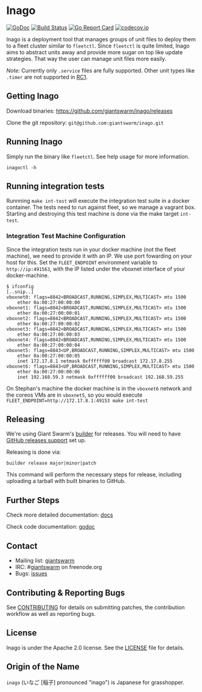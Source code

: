 # Inago
[![GoDoc](https://godoc.org/github.com/giantswarm/inago?status.svg)](http://godoc.org/github.com/giantswarm/inago)
[![Build Status](https://api.travis-ci.org/giantswarm/inago.svg)](https://travis-ci.org/giantswarm/inago)
[![Go Report Card](http://goreportcard.com/badge/giantswarm/inago)](http://goreportcard.com/report/giantswarm/inago)
[![codecov.io](https://codecov.io/github/giantswarm/inago/coverage.svg?branch=master)](https://codecov.io/github/giantswarm/inago?branch=master)

Inago is a deployment tool that manages groups of unit files to deploy them to
a fleet cluster similar to `fleetctl`. Since `fleetctl` is quite limited, Inago
aims to abstract units away and provide more sugar on top like update
strategies. That way the user can manage unit files more easily.

_Note:_ Currently only `.service` files are fully supported. Other unit types like `.timer` are not supported in [RC1](https://github.com/giantswarm/inago/releases).

## Getting Inago

Download binaries: https://github.com/giantswarm/inago/releases

Clone the git repository: `git@github.com:giantswarm/inago.git`

## Running Inago

Simply run the binary like `fleetctl`. See help usage for more information.

```
inagoctl -h
```

## Running integration tests

Runnning `make int-test` will execute the integration test suite in a docker container.
The tests need to run against fleet, so we manage a vagrant box. Starting and destroying
this test machine is done via the make target `int-test`.

### Integration Test Machine Configuration

Since the integration tests run in your docker machine (not the fleet machine), we need to
provide it with an IP. We use port fowarding on your host for this.
Set the `FLEET_ENDPOINT` environment variable to `http://ip:491563`, with the IP listed
under the vboxnet interface of your docker-machine.

```
$ ifconfig
[..snip..]
vboxnet0: flags=8842<BROADCAST,RUNNING,SIMPLEX,MULTICAST> mtu 1500
	ether 0a:00:27:00:00:00
vboxnet1: flags=8842<BROADCAST,RUNNING,SIMPLEX,MULTICAST> mtu 1500
	ether 0a:00:27:00:00:01
vboxnet2: flags=8842<BROADCAST,RUNNING,SIMPLEX,MULTICAST> mtu 1500
	ether 0a:00:27:00:00:02
vboxnet3: flags=8842<BROADCAST,RUNNING,SIMPLEX,MULTICAST> mtu 1500
	ether 0a:00:27:00:00:03
vboxnet4: flags=8842<BROADCAST,RUNNING,SIMPLEX,MULTICAST> mtu 1500
	ether 0a:00:27:00:00:04
vboxnet5: flags=8843<UP,BROADCAST,RUNNING,SIMPLEX,MULTICAST> mtu 1500
	ether 0a:00:27:00:00:05
	inet 172.17.8.1 netmask 0xffffff00 broadcast 172.17.8.255
vboxnet6: flags=8843<UP,BROADCAST,RUNNING,SIMPLEX,MULTICAST> mtu 1500
	ether 0a:00:27:00:00:06
	inet 192.168.59.3 netmask 0xffffff00 broadcast 192.168.59.255
```

On Stephan's machine the docker machine is in the `vboxnet6` network and the coreos VMs
are in `vboxnet5`, so you would execute `FLEET_ENDPOINT=http://172.17.8.1:49153 make int-test`

## Releasing

We're using Giant Swarm's [builder](https://github.com/giantswarm/builder) for releases.
You will need to have [GitHub releases support](https://github.com/giantswarm/builder#github-releases) set up.

Releasing is done via:
```
builder release major|minor|patch
```
This command will perform the necessary steps for release, including uploading a tarball with built binaries to GitHub.

## Further Steps

Check more detailed documentation: [docs](docs)

Check code documentation: [godoc](https://godoc.org/github.com/giantswarm/inago)

## Contact

- Mailing list: [giantswarm](https://groups.google.com/forum/#!forum/giantswarm)
- IRC: #[giantswarm](irc://irc.freenode.org:6667/#giantswarm) on freenode.org
- Bugs: [issues](https://github.com/giantswarm/inago/issues)

## Contributing & Reporting Bugs

See [CONTRIBUTING](CONTRIBUTING.md) for details on submitting patches, the
contribution workflow as well as reporting bugs.

## License

Inago is under the Apache 2.0 license. See the [LICENSE](LICENSE) file for details.

## Origin of the Name

`inago` (いなご [稲子] pronounced "inago") is Japanese for grasshopper.

